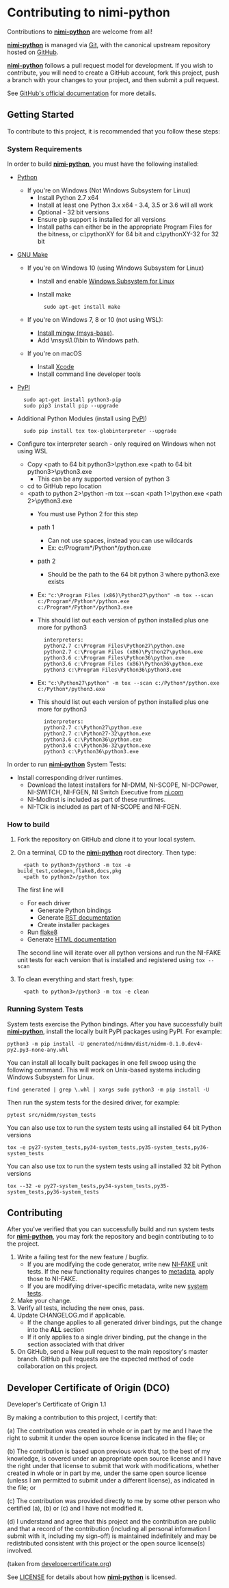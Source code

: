 Contributing to nimi-python
===========================

Contributions to **[nimi-python](https://github.com/ni/nimi-python)** are welcome from all!

**[nimi-python](https://github.com/ni/nimi-python)** is managed via [Git](https://git-scm.com), with the canonical
upstream repository hosted on [GitHub](http://developercertificate.org/).

**[nimi-python](https://github.com/ni/nimi-python)** follows a pull request model for development.
If you wish to contribute, you will need to create a GitHub account, fork this project,
push a branch with your changes to your project, and then submit a pull request.

See [GitHub's official documentation](https://help.github.com/articles/using-pull-requests/)
for more details.

Getting Started
---------------

To contribute to this project, it is recommended that you follow these steps:

### System Requirements

In order to build **[nimi-python](https://github.com/ni/nimi-python)**, you must have the
following installed:

* [Python](https://www.python.org/downloads/)
    - If you're on Windows (Not Windows Subsystem for Linux)
        - Install Python 2.7 x64
        - Install at least one Python 3.x x64 - 3.4, 3.5 or 3.6 will all work
        - Optional - 32 bit versions
        - Ensure pip support is installed for all versions
        - Install paths can either be in the appropriate Program Files for the bitness, or c:\pythonXY for 64 bit and c:\pythonXY-32 for 32 bit

* [GNU Make](https://www.gnu.org/software/make/)
    - If you're on Windows 10 (using Windows Subsystem for Linux)
        - Install and enable [Windows Subsystem for Linux](https://msdn.microsoft.com/en-us/commandline/wsl/install_guide)
        - Install make

                sudo apt-get install make

    - If you're on Windows 7, 8 or 10 (not using WSL):
        - [Install mingw (msys-base)](https://osdn.net/projects/mingw/).
        - Add <mingw Install Path>\msys\1.0\bin to Windows path.

    - If you're on macOS
        - Install [Xcode](https://itunes.apple.com/us/app/xcode/id497799835?mt=12)
        - Install command line developer tools

* [PyPI](https://pip.pypa.io/en/latest/installing/)

        sudo apt-get install python3-pip
        sudo pip3 install pip --upgrade

* Additional Python Modules (install using [PyPI](https://pypi.python.org/pypi))

        sudo pip install tox tox-globinterpreter --upgrade

* Configure tox interpreter search - only required on Windows when not using WSL
    - Copy <path to 64 bit python3>\python.exe <path to 64 bit python3>\python3.exe
        - This can be any supported version of python 3
    - cd to GitHub repo location
    - <path to python 2>\python -m tox --scan <path 1>\python.exe <path 2>\python3.exe
        - You must use Python 2 for this step
        - path 1 
            - Can not use spaces, instead you can use wildcards
            - Ex: c:/Program\*/Python\*/python.exe
        - path 2
            - Should be the path to the 64 bit python 3 where python3.exe exists
        - Ex: `"c:\Program Files (x86)\Python27\python" -m tox --scan c:/Program*/Python*/python.exe c:/Program*/Python*/python3.exe`
        - This should list out each version of python installed plus one more for python3

                interpreters:
                python2.7 c:\Program Files\Python27\python.exe
                python2.7 c:\Program Files (x86)\Python27\python.exe
                python3.6 c:\Program Files\Python36\python.exe
                python3.6 c:\Program Files (x86)\Python36\python.exe
                python3 c:\Program Files\Python36\python3.exe

        - Ex: `"c:\Python27\python" -m tox --scan c:/Python*/python.exe c:/Python*/python3.exe`
        - This should list out each version of python installed plus one more for python3

                interpreters:
                python2.7 c:\Python27\python.exe
                python2.7 c:\Python27-32\python.exe
                python3.6 c:\Python36\python.exe
                python3.6 c:\Python36-32\python.exe
                python3 c:\Python36\python3.exe

In order to run **[nimi-python](https://github.com/ni/nimi-python)** System Tests:

* Install corresponding driver runtimes.
    * Download the latest installers for NI-DMM, NI-SCOPE, NI-DCPower, NI-SWITCH, NI-FGEN, NI Switch Executive
    from [ni.com](http://www.ni.com/downloads/ni-drivers/)
    * NI-ModInst is included as part of these runtimes.
    * NI-TClk is included as part of NI-SCOPE and NI-FGEN.

### How to build

1. Fork the repository on GitHub and clone it to your local system.
1. On a terminal, CD to the **[nimi-python](https://github.com/ni/nimi-python)** root
   directory. Then type:

         <path to python3>/python3 -m tox -e build_test,codegen,flake8,docs,pkg
         <path to python2>/python tox

   The first line will

   * For each driver
      * Generate Python bindings
      * Generate [RST documentation](http://www.sphinx-doc.org/)
      * Create installer packages
   * Run [flake8](http://flake8.pycqa.org/)
   * Generate [HTML documentation](http://www.sphinx-doc.org/)

   The second line will iterate over all python versions and run the NI-FAKE unit tests
   for each version that is installed and registered using `tox --scan`

1. To clean everything and start fresh, type:

         <path to python3>/python3 -m tox -e clean


### Running System Tests

System tests exercise the Python bindings. After you have successfully built
**[nimi-python](https://github.com/ni/nimi-python)**, install the locally built PyPI
packages using PyPI. For example:

    python3 -m pip install -U generated/nidmm/dist/nidmm-0.1.0.dev4-py2.py3-none-any.whl

You can install all locally built packages in one fell swoop using the following command.
This will work on Unix-based systems including Windows Subsystem for Linux.

    find generated | grep \.whl | xargs sudo python3 -m pip install -U

Then run the system tests for the desired driver, for example:

    pytest src/nidmm/system_tests

You can also use tox to run the system tests using all installed 64 bit Python versions

    tox -e py27-system_tests,py34-system_tests,py35-system_tests,py36-system_tests

You can also use tox to run the system tests using all installed 32 bit Python versions

    tox --32 -e py27-system_tests,py34-system_tests,py35-system_tests,py36-system_tests


Contributing
------------

After you've verified that you can successfully build and run system tests for
**[nimi-python](https://github.com/ni/nimi-python)**, you may fork the repository and
begin contributing to to the project.

1. Write a failing test for the new feature / bugfix.
    * If you are modifying the code generator, write new [NI-FAKE](src/nifake/tests) unit
      tests. If the new functionality requires changes to [metadata](src/nifake/metadata),
      apply those to NI-FAKE.
    * If you are modifying driver-specific metadata, write new
      [system tests](src/nidmm/system_tests).
1. Make your change.
1. Verify all tests, including the new ones, pass.
1. Update CHANGELOG.md if applicable.
    * If the change applies to all generated driver bindings, put the change into the **ALL** section
    * If it only applies to a single driver binding, put the change in the section associated with that driver
1. On GitHub, send a New pull request to the main repository's master branch. GitHub
   pull requests are the expected method of code collaboration on this project.

Developer Certificate of Origin (DCO)
-------------------------------------

Developer's Certificate of Origin 1.1

By making a contribution to this project, I certify that:

(a) The contribution was created in whole or in part by me and I
    have the right to submit it under the open source license
    indicated in the file; or

(b) The contribution is based upon previous work that, to the best
    of my knowledge, is covered under an appropriate open source
    license and I have the right under that license to submit that
    work with modifications, whether created in whole or in part
    by me, under the same open source license (unless I am
    permitted to submit under a different license), as indicated
    in the file; or

(c) The contribution was provided directly to me by some other
    person who certified (a), (b) or (c) and I have not modified
    it.

(d) I understand and agree that this project and the contribution
    are public and that a record of the contribution (including all
    personal information I submit with it, including my sign-off) is
    maintained indefinitely and may be redistributed consistent with
    this project or the open source license(s) involved.

(taken from [developercertificate.org](http://developercertificate.org/))

See [LICENSE](https://github.com/ni/nimi-python/blob/master/LICENSE) for details about
how **[nimi-python](https://github.com/ni/nimi-python)** is licensed.


